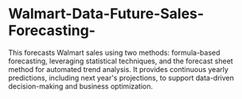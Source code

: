 # Walmart-Data-Future-Sales-Forecasting-
This forecasts Walmart sales using two methods: formula-based forecasting, leveraging statistical techniques, and the forecast sheet method for automated trend analysis. It provides continuous yearly predictions, including next year's projections, to support data-driven decision-making and business optimization.
